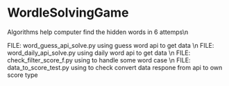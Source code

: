 # WordleSolvingGame
Algorithms help computer find the hidden words in 6 attemps\n

FILE: word_guess_api_solve.py using guess word api to get data \n
FILE: word_daily_api_solve.py using daily word api to get data \n
FILE: check_filter_score_f.py using to handle some word case \n
FILE: data_to_score_test.py using to check convert data respone from api to own score type

